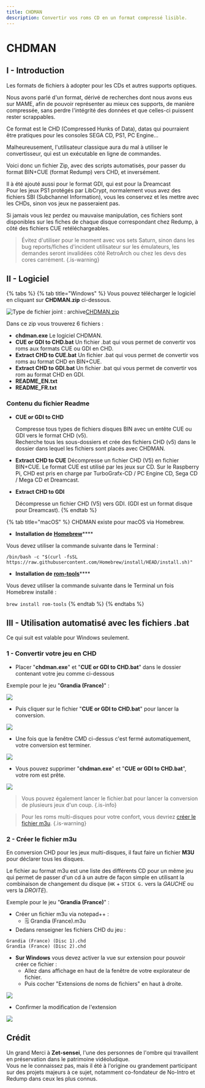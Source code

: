 ```yaml
---
title: CHDMAN
description: Convertir vos roms CD en un format compressé lisible.
---
```


# CHDMAN

## I - Introduction

Les formats de fichiers à adopter pour les CDs et autres supports optiques.

Nous avons parlé d'un format, dérivé de recherches dont nous avons eus sur MAME, afin de pouvoir représenter au mieux ces supports, de manière compressée, sans perdre l'intégrité des données et que celles-ci puissent rester scrappables.

Ce format est le CHD \(Compressed Hunks of Data\), datas qui pourraient être pratiques pour les consoles SEGA CD, PS1, PC Engine...

Malheureusement, l'utilisateur classique aura du mal à utiliser le convertisseur, qui est un exécutable en ligne de commandes.

Voici donc un fichier Zip, avec des scripts automatisés, pour passer du format BIN+CUE \(format Redump\) vers CHD, et inversément. 

Il à été ajouté aussi pour le format GDI, qui est pour la Dreamcast  
Pour les jeux PS1 protégés par LibCrypt, normalement vous avez des fichiers SBI \(Subchannel Information\), vous les conservez et les mettre avec les CHDs, sinon vos jeux ne passeraient pas.

Si jamais vous lez perdez ou mauvaise manipulation, ces fichiers sont disponibles sur les fiches de chaque disque correspondant chez Redump, à côté des fichiers CUE retéléchargeables.


>Évitez d'utiliser pour le moment avec vos sets Saturn, sinon dans les bug reports/fiches d'incident utilisateur sur les émulateurs, les demandes seront invalidées côté RetroArch ou chez les devs des cores carrément.
{.is-warning}

## II - Logiciel

{% tabs %}
{% tab title="Windows" %}
Vous pouvez télécharger le logiciel en cliquant sur **CHDMAN.zip** ci-dessous.

![Type de fichier joint&#xA0;: archive](https://discord.com/assets/73d212e3701483c36a4660b28ac15b62.svg)[CHDMAN.zip](https://cdn.discordapp.com/attachments/438686828418039818/776962833412784128/CHDMAN.zip)

Dans ce zip vous trouverez 6 fichiers :

* **chdman.exe** Le logiciel CHDMAN.
* **CUE or GDI to CHD.bat** Un fichier .bat qui vous permet de convertir vos roms aux formats CUE ou GDI en CHD.
* **Extract CHD to CUE.bat** Un fichier .bat qui vous permet de convertir vos roms au format CHD en BIN+CUE.
* **Extract CHD to GDI.bat** Un fichier .bat qui vous permet de convertir vos rom au format CHD en GDI.
* **README\_EN.txt**
* **README\_FR.txt**

### Contenu du fichier Readme

* **CUE or GDI to CHD**

  Compresse tous types de fichiers disques BIN avec un entête CUE ou GDI vers le format CHD \(v5\).  
  Recherche tous les sous-dossiers et crée des fichiers CHD \(v5\) dans le dossier dans lequel les fichiers sont placés avec CHDMAN.

* **Extract CHD to CUE** Décompresse un fichier CHD \(V5\) en fichier BIN+CUE. Le format CUE est utilisé par les jeux sur CD.  Sur le Raspberry Pi, CHD est pris en charge par TurboGrafx-CD / PC Engine CD, Sega CD / Mega CD et Dreamcast.
* **Extract CHD to GDI**

  Décompresse un fichier CHD \(V5\) vers GDI. \(GDI est un format disque pour Dreamcast\).
{% endtab %}

{% tab title="macOS" %}
CHDMAN existe pour macOS via Homebrew.

* **Installation de** [**Homebrew**](https://brew.sh/index_fr)\*\*\*\*

Vous devez utiliser la commande suivante dans le Terminal :

`/bin/bash -c "$(curl -fsSL https://raw.githubusercontent.com/Homebrew/install/HEAD/install.sh)"`

* **Installation de** [**rom-tools**](https://formulae.brew.sh/formula/rom-tools)\*\*\*\*

Vous devez utiliser la commande suivante dans le Terminal un fois Homebrew installé :

`brew install rom-tools`
{% endtab %}
{% endtabs %}

## III - Utilisation automatisé avec les fichiers .bat

Ce qui suit est valable pour Windows seulement.

### 1 - Convertir votre jeu en CHD

* Placer "**chdman.exe**" et "**CUE or GDI to CHD.bat**" dans le dossier contenant votre jeu comme ci-dessous

Exemple pour le jeu "**Grandia \(France\)**" :

![](./image%20%28193%29.png)

* Puis cliquer sur le fichier "**CUE or GDI to CHD.bat**" pour lancer la conversion.

![](./image%20%28288%29.png)

* Une fois que la fenêtre CMD ci-dessus c'est fermé automatiquement, votre conversion est terminer.

![](./image%20%28204%29.png)

* Vous pouvez supprimer "**chdman.exe**" et "**CUE or GDI to CHD.bat**", votre rom est prête.

![](./image%20%28217%29.png)


>Vous pouvez également lancer le fichier.bat pour lancer la conversion de plusieurs jeux d'un coup.
{.is-info}


>Pour les roms multi-disques pour votre confort, vous devriez [créer le fichier m3u](/v/francais/tutoriels/utilitaires/conversion-des-roms/chdman).
{.is-warning}

### 2 - Créer le fichier m3u

En conversion CHD pour les jeux multi-disques, il faut faire un fichier **M3U** pour déclarer tous les disques.

Le fichier au format m3u est une liste des différents CD pour un même jeu qui permet de passer d'un cd à un autre de façon simple en utilisant la combinaison de changement du disque \(`HK` + `STICK G.` vers la _GAUCHE_ ou vers la _DROITE_\).

Exemple pour le jeu "**Grandia \(France\)**" :

* Créer un fichier m3u via notepad++ :
  * 🗒 Grandia \(France\).m3u
* Dedans renseigner les fichiers CHD du jeu :

```text
Grandia (France) (Disc 1).chd
Grandia (France) (Disc 2).chd
```

* **Sur Windows** vous devez activer la vue sur extension pour pouvoir créer ce fichier :
  * Allez dans affichage en haut de la fenêtre de votre explorateur de fichier.
  * Puis cocher "Extensions de noms de fichiers" en haut à droite.

![](./image%20%28113%29.png)

* Confirmer la modification de l'extension

![](./image%20%28300%29.png)

## Crédit 

Un grand Merci à **Zet-sensei**, l'une des personnes de l'ombre qui travaillent en préservation dans le patrimoine vidéoludique.  
Vous ne le connaissez pas, mais il été à l'origine ou grandement participant sur des projets majeurs à ce sujet, notamment co-fondateur de No-Intro et Redump dans ceux les plus connus.


